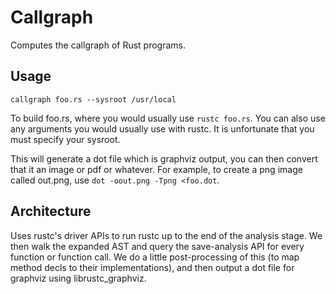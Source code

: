 # Callgraph

Computes the callgraph of Rust programs.

## Usage

```
callgraph foo.rs --sysroot /usr/local
```

To build foo.rs, where you would usually use `rustc foo.rs`. You can also use
any arguments you would usually use with rustc. It is unfortunate that you must
specify your sysroot.

This will generate a dot file which is graphviz output, you can then convert
that it an image or pdf or whatever. For example, to create a png image called
out.png, use `dot -oout.png -Tpng <foo.dot`.


## Architecture

Uses rustc's driver APIs to run rustc up to the end of the analysis stage. We
then walk the expanded AST and query the save-analysis API for every function or
function call. We do a little post-processing of this (to map method decls to
their implementations), and then output a dot file for graphviz using
librustc_graphviz.
